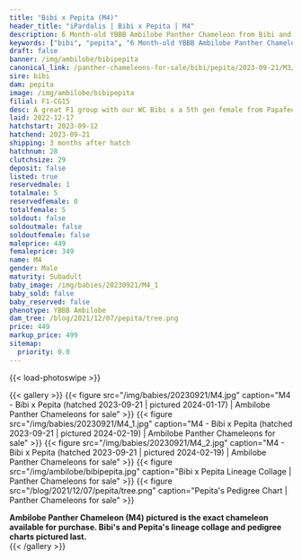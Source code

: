 ```yaml
---
title: "Bibi x Pepita (M4)"
header_title: "iPardalis | Bibi x Pepita | M4"
description: 6 Month-old YBBB Ambilobe Panther Chameleon from Bibi and Pepita. A great F1 group with our WC Bibi x a 5th gen female from Papafee x Coco. We've included sire and dam dendrograms if available, but you can view our Bibi or Pepita breeder pages for more information.
keywords: ["bibi", "pepita", "6 Month-old YBBB Ambilobe Panther Chameleon", "baby chameleons for sale", "buy panther chameleon", "panther for sale", "ambilobe panther chameleons for sale", "ambilobe panther chameleon for sale"]
draft: false
banner: /img/ambilobe/bibipepita
canonical_link: /panther-chameleons-for-sale/bibi/pepita/2023-09-21/M3/
sire: bibi
dam: pepita
image: /img/ambilobe/bibipepita
filial: F1-CG15
desc: A great F1 group with our WC Bibi x a 5th gen female from Papafee x Coco.
laid: 2022-12-17
hatchstart: 2023-09-12
hatchend: 2023-09-21
shipping: 3 months after hatch
hatchnum: 28
clutchsize: 29
deposit: false
listed: true
reservedmale: 1
totalmale: 5
reservedfemale: 0
totalfemale: 5
soldout: false
soldoutmale: false
soldoutfemale: false
maleprice: 449
femaleprice: 349
name: M4
gender: Male
maturity: Subadult
baby_image: /img/babies/20230921/M4_1
baby_sold: false
baby_reserved: false
phenotype: YBBB Ambilobe
dam_tree: /blog/2021/12/07/pepita/tree.png
price: 449
markup_price: 499
sitemap: 
  priority: 0.0
---
```


{{< load-photoswipe >}}

{{< gallery >}}
  {{< figure src="/img/babies/20230921/M4.jpg" caption="M4 - Bibi x Pepita (hatched 2023-09-21 | pictured 2024-01-17) | Ambilobe Panther Chameleons for sale" >}}
  {{< figure src="/img/babies/20230921/M4_1.jpg" caption="M4 - Bibi x Pepita (hatched 2023-09-21 | pictured 2024-02-19) | Ambilobe Panther Chameleons for sale" >}}
  {{< figure src="/img/babies/20230921/M4_2.jpg" caption="M4 - Bibi x Pepita (hatched 2023-09-21 | pictured 2024-02-19) | Ambilobe Panther Chameleons for sale" >}}
  {{< figure src="/img/ambilobe/bibipepita.jpg" caption="Bibi x Pepita Lineage Collage | Panther Chameleons for sale" >}}
  {{< figure src="/blog/2021/12/07/pepita/tree.png" caption="Pepita's Pedigree Chart | Panther Chameleons for sale" >}}
  <figcaption itemprop="description"><strong>Ambilobe Panther Chameleon (M4) pictured is the exact chameleon available for purchase. Bibi's and Pepita's lineage collage and pedigree charts pictured last.</strong></figcaption>
{{< /gallery >}}
